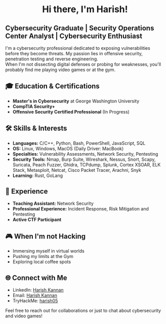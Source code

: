 <h1 align="center"> Hi there, I'm Harish! </h1>  

## Cybersecurity Graduate | Security Operations Center Analyst | Cybersecurity Enthusiast
I'm a cybersecurity professional dedicated to exposing vulnerabilities before they become threats. My passion lies in offensive security, penetration testing and reverse engineering.  
When I'm not dissecting digital defenses or probing for weaknesses, you'll probably find me playing video games or at the gym.

## 🎓 Education & Certifications
- **Master's in Cybersecurity** at George Washington University
- **CompTIA Security+**
- **Offensive Security Certified Professional** (In Progress)

## 🛠️ Skills & Interests
- **Languages:** C/C++, Python, Bash, PowerShell, JavaScript, SQL
- **OS:** Linux, Windows, MacOS (Daily Driver: MacBook)
- **Specialties:** Vulnerability Assessments, Network Security, Pentesting 
- **Security Tools:** Nmap, Burp Suite, Wireshark, Nessus, Snort, Scapy, Suricata, Peach Fuzzer, Ghidra, TCPdump, Splunk, Cortex XSOAR, ELK Stack, Metasploit, Netcat, Cisco Packet Tracer, Arachni, Snyk
- **Learning:** Rust, GoLang

## 💼 Experience
- **Teaching Assistant:** Network Security 
- **Professional Experience:** Incident Response, Risk Mitigation and Pentesting
- **Active CTF Participant**

## 🎮 When I'm not Hacking
- Immersing myself in virtual worlds
- Pushing my limits at the Gym
- Exploring local coffee spots

## 🌐 Connect with Me
- LinkedIn: [Harish Kannan](https://www.linkedin.com/in/harishkannan)
- Email: [Harish Kannan](mailto:harish.kannan@gwu.edu)
- TryHackMe: [harish05](https://tryhackme.com/p/harish05)

Feel free to reach out for collaborations or just to chat about cybersecurity and video games!

